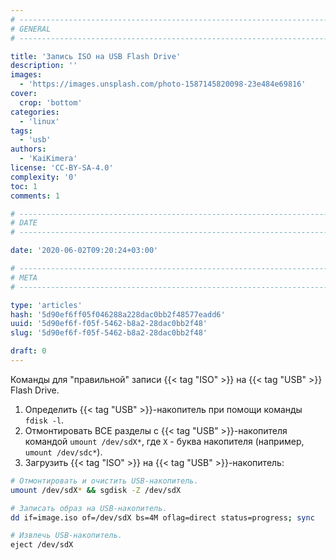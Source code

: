 ```yaml
---
# -------------------------------------------------------------------------------------------------------------------- #
# GENERAL
# -------------------------------------------------------------------------------------------------------------------- #

title: 'Запись ISO на USB Flash Drive'
description: ''
images:
  - 'https://images.unsplash.com/photo-1587145820098-23e484e69816'
cover:
  crop: 'bottom'
categories:
  - 'linux'
tags:
  - 'usb'
authors:
  - 'KaiKimera'
license: 'CC-BY-SA-4.0'
complexity: '0'
toc: 1
comments: 1

# -------------------------------------------------------------------------------------------------------------------- #
# DATE
# -------------------------------------------------------------------------------------------------------------------- #

date: '2020-06-02T09:20:24+03:00'

# -------------------------------------------------------------------------------------------------------------------- #
# META
# -------------------------------------------------------------------------------------------------------------------- #

type: 'articles'
hash: '5d90ef6ff05f046288a228dac0bb2f48577eadd6'
uuid: '5d90ef6f-f05f-5462-b8a2-28dac0bb2f48'
slug: '5d90ef6f-f05f-5462-b8a2-28dac0bb2f48'

draft: 0
---
```


Команды для "правильной" записи {{< tag "ISO" >}} на {{< tag "USB" >}} Flash Drive.

<!--more-->

1. Определить {{< tag "USB" >}}-накопитель при помощи команды `fdisk -l`.
2. Отмонтировать ВСЕ разделы с {{< tag "USB" >}}-накопителя командой `umount /dev/sdX*`, где `X` - буква накопителя (например, `umount /dev/sdc*`).
3. Загрузить {{< tag "ISO" >}} на {{< tag "USB" >}}-накопитель:

```bash
# Отмонтировать и очистить USB-накопитель.
umount /dev/sdX* && sgdisk -Z /dev/sdX

# Записать образ на USB-накопитель.
dd if=image.iso of=/dev/sdX bs=4M oflag=direct status=progress; sync

# Извлечь USB-накопитель.
eject /dev/sdX
```
